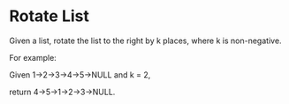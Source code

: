 # Rotate List

Given a list, rotate the list to the right by k places, where k is non-negative.

For example:

Given 1->2->3->4->5->NULL and k = 2,

return 4->5->1->2->3->NULL.
